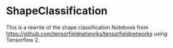 # ShapeClassification

This is a rewrite of the shape classification Notebook from https://github.com/tensorfieldnetworks/tensorfieldnetworks using Tensorflow 2.
